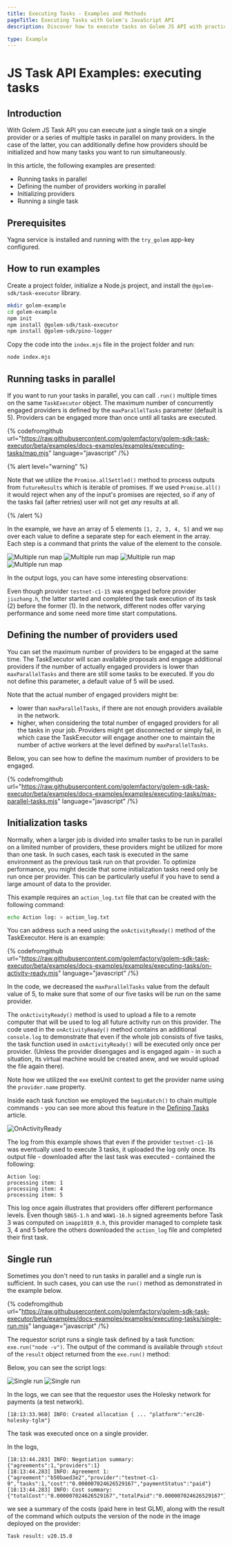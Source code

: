 ```yaml
---
title: Executing Tasks - Examples and Methods
pageTitle: Executing Tasks with Golem's JavaScript API
description: Discover how to execute tasks on Golem JS API with practical examples. Learn to run tasks in parallel, initialize providers, and handle single task executions efficiently. Ideal for Node.js developers using Golem network.

type: Example
---
```


# JS Task API Examples: executing tasks

## Introduction

With Golem JS Task API you can execute just a single task on a single provider or a series of multiple tasks in parallel on many providers. In the case of the latter, you can additionally define how providers should be initialized and how many tasks you want to run simultaneously.

In this article, the following examples are presented:

- Running tasks in parallel
- Defining the number of providers working in parallel
- Initializing providers
- Running a single task

## Prerequisites

Yagna service is installed and running with the `try_golem` app-key configured.

## How to run examples

Create a project folder, initialize a Node.js project, and install the `@golem-sdk/task-executor` library.

```bash
mkdir golem-example
cd golem-example
npm init
npm install @golem-sdk/task-executor
npm install @golem-sdk/pino-logger
```

Copy the code into the `index.mjs` file in the project folder and run:

```bash
node index.mjs
```

## Running tasks in parallel

If you want to run your tasks in parallel, you can call `.run()` multiple times on the same `TaskExecutor` object. The maximum number of concurrently engaged providers is defined by the `maxParallelTasks` parameter (default is 5). Providers can be engaged more than once until all tasks are executed.

{% codefromgithub url="https://raw.githubusercontent.com/golemfactory/golem-sdk-task-executor/beta/examples/docs-examples/examples/executing-tasks/map.mjs" language="javascript" /%}

{% alert level="warning" %}

Note that we utilize the `Promise.allSettled()` method to process outputs from `futureResults` which is iterable of promises. If we used `Promise.all()` it would reject when any of the input's promises are rejected, so if any of the tasks fail (after retries) user will not get _any_ results at all.

{% /alert %}

In the example, we have an array of 5 elements `[1, 2, 3, 4, 5]` and we `map` over each value to define a separate step for each element in the array. Each step is a command that prints the value of the element to the console.

![Multiple run map](/te/map_log_1.png)
![Multiple run map](/te/map_log_2.png)
![Multiple run map](/te/map_log_3.png)
![Multiple run map](/te/map_log_4.png)

In the output logs, you can have some interesting observations:

Even though provider `testnet-c1-15` was engaged before provider `jiuzhang.h`, the latter started and completed the task execution of its task (2) before the former (1). In the network, different nodes offer varying performance and some need more time start computations.

## Defining the number of providers used

You can set the maximum number of providers to be engaged at the same time. The TaskExecutor will scan available proposals and engage additional providers if the number of actually engaged providers is lower than `maxParallelTasks` and there are still some tasks to be executed.
If you do not define this parameter, a default value of 5 will be used.

Note that the actual number of engaged providers might be:

- lower than `maxParallelTasks`, if there are not enough providers available in the network.
- higher, when considering the total number of engaged providers for all the tasks in your job. Providers might get disconnected or simply fail, in which case the TaskExecutor will engage another one to maintain the number of active workers at the level defined by `maxParallelTasks`.

Below, you can see how to define the maximum number of providers to be engaged.

{% codefromgithub url="https://raw.githubusercontent.com/golemfactory/golem-sdk-task-executor/beta/examples/docs-examples/examples/executing-tasks/max-parallel-tasks.mjs" language="javascript" /%}

## Initialization tasks

Normally, when a larger job is divided into smaller tasks to be run in parallel on a limited number of providers, these providers might be utilized for more than one task. In such cases, each task is executed in the same environment as the previous task run on that provider. To optimize performance, you might decide that some initialization tasks need only be run once per provider. This can be particularly useful if you have to send a large amount of data to the provider.

This example requires an `action_log.txt` file that can be created with the following command:

```bash
echo Action log: > action_log.txt
```

You can address such a need using the `onActivityReady()` method of the TaskExecutor. Here is an example:

{% codefromgithub url="https://raw.githubusercontent.com/golemfactory/golem-sdk-task-executor/beta/examples/docs-examples/examples/executing-tasks/on-activity-ready.mjs" language="javascript" /%}

In the code, we decreased the `maxParallelTasks` value from the default value of 5, to make sure that some of our five tasks will be run on the same provider.

The `onActivityReady()` method is used to upload a file to a remote computer that will be used to log all future activity run on this provider. The code used in the `onActivityReady()` method contains an additional `console.log` to demonstrate that even if the whole job consists of five tasks, the task function used in `onActivityReady()` will be executed only once per provider. (Unless the provider disengages and is engaged again - in such a situation, its virtual machine would be created anew, and we would upload the file again there).

Note how we utilized the `exe` exeUnit context to get the provider name using the `provider.name` property.

Inside each task function we employed the `beginBatch()` to chain multiple commands - you can see more about this feature in the [Defining Tasks](/docs/creators/javascript/examples/composing-tasks) article.

<!-- bug noticed in the logs, start -->

![OnActivityReady](/onactivityready.png)

The log from this example shows that even if the provider `testnet-c1-16` was eventually
used to execute 3 tasks, it uploaded the log only once. Its output file - downloaded after the last task was executed - contained the following:

```
Action log:
processing item: 1
processing item: 4
processing item: 5
```

This log once again illustrates that providers offer different performance levels. Even though `SBG5-1.h` and `WAW1-16.h` signed agreements before Task 3 was computed on `imapp1019_0.h`, this provider managed to complete task 3, 4 and 5 before the others downloaded the `action_log` file and completed their first task.

<!-- bug noticed in the logs, end  -->

## Single run

Sometimes you don't need to run tasks in parallel and a single run is sufficient. In such cases, you can use the `run()` method as demonstrated in the example below.

{% codefromgithub url="https://raw.githubusercontent.com/golemfactory/golem-sdk-task-executor/beta/examples/docs-examples/examples/executing-tasks/single-run.mjs" language="javascript" /%}

The requestor script runs a single task defined by a task function: `exe.run("node -v")`. The output of the command is available through `stdout` of the `result` object returned from the `exe.run()` method:

Below, you can see the script logs:

![Single run](/te/run_log_1.png 'Requestor script output logs')
![Single run](/te/run_log_2.png 'Requestor script output logs')

In the logs, we can see that the requestor uses the Holesky network for payments (a test network).

<!-- bug noticed in the logs, why the budget for 0.5 is 6.25?
[18:13:33.960] INFO: Created allocation {"allocationId":"3d44b273-b636-4617-8380-0f939ee7056d","budget":"6.25","platform":"erc20-holesky-tglm"}

 -->

```
[18:13:33.960] INFO: Created allocation { ... "platform":"erc20-holesky-tglm"}
```

The task was executed once on a single provider.

In the logs,

```
[18:13:44.283] INFO: Negotiation summary: {"agreements":1,"providers":1}
[18:13:44.283] INFO: Agreement 1: {"agreement":"b50baed3e2","provider":"testnet-c1-9","tasks":1,"cost":"0.000007024626529167","paymentStatus":"paid"}
[18:13:44.283] INFO: Cost summary: {"totalCost":"0.000007024626529167","totalPaid":"0.000007024626529167"}

```

we see a summary of the costs (paid here in test GLM), along with the result of the command which outputs the version of the node in the image deployed on the provider:

```
Task result: v20.15.0
```
